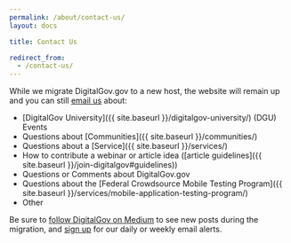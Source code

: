 ```yaml
---
permalink: /about/contact-us/
layout: docs

title: Contact Us

redirect_from:
  - /contact-us/
---
```


While we migrate DigitalGov.gov to a new host, the website will remain up and you can still [email us](mailto:digitalgov@gsa.gov) about:

  * [DigitalGov University]({{ site.baseurl }}/digitalgov-university/) (DGU) Events
  * Questions about [Communities]({{ site.baseurl }}/communities/)
  * Questions about a [Service]({{ site.baseurl }}/services/)
  * How to contribute a webinar or article idea ([article guidelines]({{ site.baseurl }}/join-digitalgov#guidelines))
  * Questions or Comments about DigitalGov.gov
  * Questions about the [Federal Crowdsource Mobile Testing Program]({{ site.baseurl }}/services/mobile-application-testing-program/)
  * Other

Be sure to [follow DigitalGov on Medium](https://medium.com/@DigitalGov) to see new posts during the migration, and [sign up](http://connect.digitalgov.gov/subscribe) for our daily or weekly email alerts.

